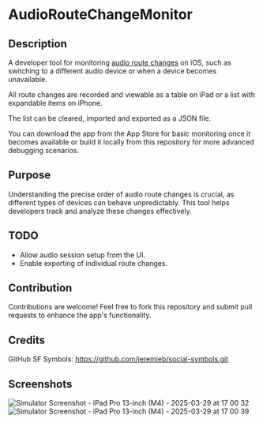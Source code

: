 # AudioRouteChangeMonitor

## Description

A developer tool for monitoring [audio route changes](https://developer.apple.com/documentation/avfaudio/responding-to-audio-route-changes) on iOS, such as switching to a different audio device or when a device becomes unavailable.

All route changes are recorded and viewable as a table on iPad or a list with expandable items on iPhone.

The list can be cleared, imported and exported as a JSON file. 

You can download the app from the App Store for basic monitoring once it becomes available or build it locally from this repository for more advanced debugging scenarios.

## Purpose

Understanding the precise order of audio route changes is crucial, as different types of devices can behave unpredictably. This tool helps developers track and analyze these changes effectively.

## TODO

 - Allow audio session setup from the UI.
 - Enable exporting of individual route changes.

## Contribution

Contributions are welcome! Feel free to fork this repository and submit pull requests to enhance the app's functionality.

## Credits

GitHub SF Symbols: https://github.com/jeremieb/social-symbols.git

## Screenshots

![Simulator Screenshot - iPad Pro 13-inch (M4) - 2025-03-29 at 17 00 32](https://github.com/user-attachments/assets/98808b4e-575e-426c-b49d-d227373a012c)
![Simulator Screenshot - iPad Pro 13-inch (M4) - 2025-03-29 at 17 00 39](https://github.com/user-attachments/assets/b0e1c72e-52f9-4f1e-b4df-786a7d474492)
